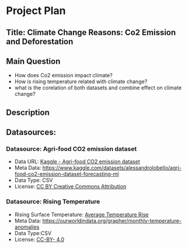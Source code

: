 # Project Plan

## Title: Climate Change Reasons: Co2 Emission and Deforestation

## Main Question

* How does Co2 emission impact climate?
* How is rising temperature related with climate change?
* what is the corelation of both datasets and combine effect on climate change?

## Description

<!-- will update later-->

## Datasources: 

### Datasource: Agri-food CO2 emission dataset
* Data URL: [Kaggle - Agri-food CO2 emission dataset]( https://www.kaggle.com/datasets/alessandrolobello/agri-food-co2-emission-dataset-forecasting-ml )
* Meta Data: https://www.kaggle.com/datasets/alessandrolobello/agri-food-co2-emission-dataset-forecasting-ml
* Data Type: CSV
* License: [CC BY Creative Commons Attribution]( https://creativecommons.org/publicdomain/zero/1.0/ )


### Datasource: Rising Temperature
* Rising Surface Temperature: [Average Temperature Rise](https://ourworldindata.org/grapher/average-monthly-surface-temperature?tab=table)
* Meta Data: https://ourworldindata.org/grapher/monthly-temperature-anomalies
* Data Type:CSV
* License: [CC-BY- 4.0]( https://creativecommons.org/licenses/by/4.0/ )


